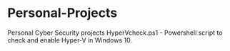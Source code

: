 # Personal-Projects
Personal Cyber Security projects
HyperVcheck.ps1 - Powershell script to check and enable Hyper-V in Windows 10.
